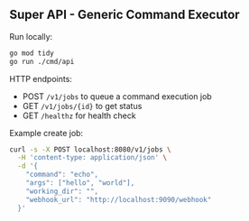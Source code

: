 ## Super API - Generic Command Executor

Run locally:

```bash
go mod tidy
go run ./cmd/api
```

HTTP endpoints:

- POST `/v1/jobs` to queue a command execution job
- GET `/v1/jobs/{id}` to get status
- GET `/healthz` for health check

Example create job:

```bash
curl -s -X POST localhost:8080/v1/jobs \
  -H 'content-type: application/json' \
  -d '{
    "command": "echo",
    "args": ["hello", "world"],
    "working_dir": "",
    "webhook_url": "http://localhost:9090/webhook"
  }'
```


